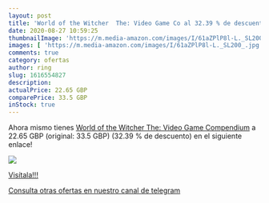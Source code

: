 ```yaml
---
layout: post
title: 'World of the Witcher  The: Video Game Co al 32.39 % de descuento'
date: 2020-08-27 10:59:25
thumbnailImage: 'https://m.media-amazon.com/images/I/61aZPlP8l-L._SL200_.jpg'
images: [ 'https://m.media-amazon.com/images/I/61aZPlP8l-L._SL200_.jpg' ]
comments: true
category: ofertas
author: ring
slug: 1616554827
description:
actualPrice: 22.65 GBP
comparePrice: 33.5 GBP
inStock: true
---
```


Ahora mismo tienes [World of the Witcher  The: Video Game Compendium](https://www.amazon.com/dp/1616554827/?tag=redken08-20) a 22.65 GBP (original: 33.5 GBP) (32.39 %  de descuento) en el siguiente enlace!

[![](https://m.media-amazon.com/images/I/61aZPlP8l-L._SL200_.jpg)](https://www.amazon.com/dp/1616554827/?tag=redken08-20)

[Visítala!!!](https://www.amazon.com/dp/1616554827/?tag=redken08-20)

[Consulta otras ofertas en nuestro canal de telegram](https://t.me/s/ofertas25)
